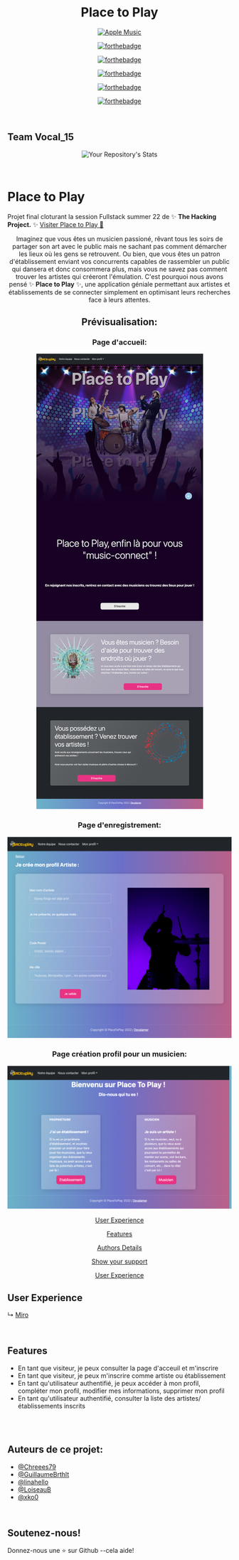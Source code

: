 <div align="center">

# Place to Play
<a href='https://placetoplay.fly.dev/'><img alt='Apple Music' src='https://img.shields.io/badge/Place_to Play-100000?style=for-the-badge&logo=Apple Music&logoColor=white&labelColor=000000&color=FA9612'/></a>


[![forthebadge](https://forthebadge.com/images/badges/built-with-love.svg)](https://forthebadge.com)

[![forthebadge](https://forthebadge.com/images/badges/built-by-developers.svg)](https://forthebadge.com)

[![forthebadge](https://forthebadge.com/images/badges/powered-by-coffee.svg)](https://forthebadge.com)

[![forthebadge](https://forthebadge.com/images/badges/made-with-ruby.svg)](https://forthebadge.com)

[![forthebadge](https://forthebadge.com/images/badges/made-with-javascript.svg)](https://forthebadge.com)


</div>
</br>


## Team Vocal_15

<div align="center">

![Your Repository's Stats](https://contrib.rocks/image?repo=xko0/Fullstack_final_project)
</div>
</br>

# Place to Play

Projet final cloturant la session Fullstack summer 22 de ✨ **The Hacking Project.** ✨
[Visiter Place to Play 🎤]('https://placetoplay.fly.dev/')

<div align="center">


Imaginez que vous êtes un musicien passioné, rêvant tous les soirs de partager son art avec le public mais ne sachant pas comment démarcher les lieux où les gens se retrouvent. Ou bien, que vous êtes un patron d'établissement enviant vos concurrents capables de rassembler un public qui dansera et donc consommera plus, mais vous ne savez pas comment trouver les artistes qui créeront l'émulation. 
C'est pourquoi nous avons pensé ✨ **Place to Play** ✨, une application géniale permettant aux artistes et établissements de se connecter simplement en optimisant leurs recherches face à leurs attentes.

## Prévisualisation:

### Page d'accueil:
<img src="./lib/assets/placetoplay_home.png">

### Page d'enregistrement:
<img src="./lib/assets/placetoplay_profilcreation.png">

### Page création profil pour un musicien:
<img src="./lib/assets/placetoplay_register.png">


[User Experience](#User-Experience)

[Features](#features)

[Authors Details](#authors-details)

[Show your support](#show-your-support)

[User Experience](#User-Experience)

</div>


## User Experience

↳ [Miro](https://miro.com/app/board/uXjVPaZVxQc=/?share_link_id=830918286609)


</br>


## Features
- En tant que visiteur, je peux consulter la page d'acceuil et m'inscrire
- En tant que visiteur, je peux m'inscrire comme artiste ou établissement
- En tant qu'utilisateur authentifié, je peux accéder à mon profil, compléter mon profil, modifier mes informations, supprimer mon profil
- En tant qu'utilisateur authentifié, consulter la liste des artistes/établissements inscrits


</br>
</br>


## Auteurs de ce projet:

- [@Chreees79](https://github.com/Chreees79)
- [@GuillaumeBrthlt](https://github.com/GuillaumeBrthlt)
- [@linahello](https://github.com/linahello)
- [@LoiseauB](https://github.com/LoiseauB)
- [@xko0](https://github.com/xko0) 
</br>


## Soutenez-nous!


Donnez-nous une ⭐ sur Github --cela aide!

</br>

